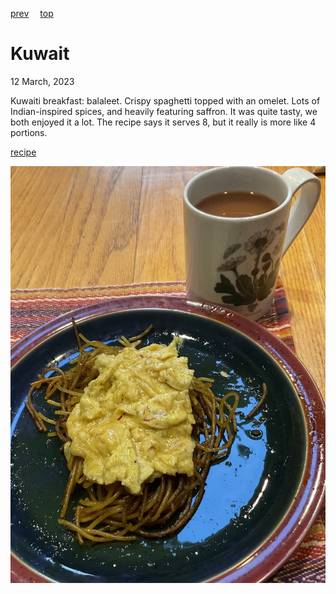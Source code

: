 [prev](kosovo.md)&emsp;
[top](../index.md)&emsp;
# Kuwait
<meta property="og:image" content="images/kuwait.png"/>
12 March, 2023

Kuwaiti breakfast: balaleet. Crispy spaghetti topped with an
omelet. Lots of Indian-inspired spices, and heavily featuring saffron.
It was quite tasty, we both enjoyed it a lot. The recipe says it
serves 8, but it really is more like 4 portions.

[recipe](https://www.saveur.com/article/Recipes/Balaleet-Sweet-Vermicelli-and-Eggs/)

![breakfast](images/kuwait.jpeg)
